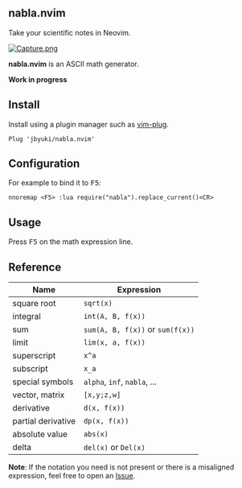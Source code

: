nabla.nvim
-----------

Take your scientific notes in Neovim.

[![Capture.png](https://i.postimg.cc/sDn3nNWj/Capture.png)](https://postimg.cc/PPwGJKK9)

**nabla.nvim** is an ASCII math generator.

**Work in progress**

Install
-------

Install using a plugin manager such as [vim-plug](https://github.com/junegunn/vim-plug).

```
Plug 'jbyuki/nabla.nvim'
```

Configuration
-------------

For example to bind it to <kbd>F5</kbd>:

```
nnoremap <F5> :lua require("nabla").replace_current()<CR>
```

Usage
-----

Press <kbd>F5</kbd> on the math expression line.

Reference
---------

| Name | Expression |
|------|------------|
| square root | `sqrt(x)` |
| integral | `int(A, B, f(x))` |
| sum | `sum(A, B, f(x))` or `sum(f(x))` |
| limit | `lim(x, a, f(x))` |
| superscript | `x^a` |
| subscript | `x_a` |
| special symbols | `alpha`, `inf`, `nabla`, ... |
| vector, matrix | `[x,y;z,w]` |
| derivative | `d(x, f(x))` |
| partial derivative | `dp(x, f(x))` |
| absolute value | `abs(x)` |
| delta | `del(x)` or `Del(x)` |

**Note**: If the notation you need is not present or there is a misaligned expression, feel free to open an [Issue](https://github.com/jbyuki/nabla.nvim/issues).
